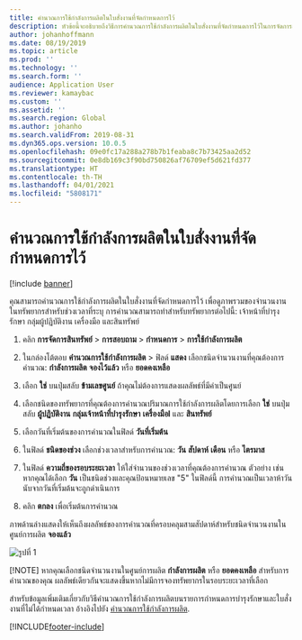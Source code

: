 ```yaml
---
title: คำนวณการใช้กำลังการผลิตในใบสั่งงานที่จัดกำหนดการไว้
description: หัวข้อนี้จะอธิบายถึงวิธีการคำนวณการใช้กำลังการผลิตในใบสั่งงานที่จัดกำหนดการไว้ในการจัดการสินทรัพย์
author: johanhoffmann
ms.date: 08/19/2019
ms.topic: article
ms.prod: ''
ms.technology: ''
ms.search.form: ''
audience: Application User
ms.reviewer: kamaybac
ms.custom: ''
ms.assetid: ''
ms.search.region: Global
ms.author: johanho
ms.search.validFrom: 2019-08-31
ms.dyn365.ops.version: 10.0.5
ms.openlocfilehash: 09e0fc17a288a278b7b1feaba8c7b73425aa2d52
ms.sourcegitcommit: 0e8db169c3f90bd750826af76709ef5d621fd377
ms.translationtype: HT
ms.contentlocale: th-TH
ms.lasthandoff: 04/01/2021
ms.locfileid: "5808171"
---
```

# <a name="calculate-capacity-load-on-scheduled-work-orders"></a>คำนวณการใช้กำลังการผลิตในใบสั่งงานที่จัดกำหนดการไว้

[!include [banner](../../includes/banner.md)]

 

คุณสามารถคำนวณการใช้กำลังการผลิตในใบสั่งงานที่จัดกำหนดการไว้ เพื่อดูภาพรวมของจำนวนงานในทรัพยากรสำหรับช่วงเวลาที่ระบุ การคำนวณสามารถทำสำหรับทรัพยากรต่อไปนี้: เจ้าหน้าที่บำรุงรักษา กลุ่มผู้ปฏิบัติงาน เครื่องมือ และสินทรัพย์

1. คลิก **การจัดการสินทรัพย์** > **การสอบถาม** > **กำหนดการ** > **การใช้กำลังการผลิต**

2. ในกล่องโต้ตอบ **คำนวณการใช้กำลังการผลิต** > ฟิลด์ **แสดง** เลือกชนิดจำนวนงานที่คุณต้องการคำนวณ: **กำลังการผลิต** **จองไว้แล้ว** หรือ **ยอดคงเหลือ**

3. เลือก **ใช่** บนปุ่มสลับ **ข้ามเลขศูนย์** ถ้าคุณไม่ต้องการแสดงผลลัพธ์ที่มีค่าเป็นศูนย์

4. เลือกชนิดของทรัพยากรที่คุณต้องการคำนวณปริมาณการใช้กำลังการผลิตโดยการเลือก **ใช่** บนปุ่มสลับ **ผู้ปฏิบัติงาน** **กลุ่มเจ้าหน้าที่บำรุงรักษา** **เครื่องมือl** และ **สินทรัพย์**

5. เลือกวันที่เริ่มต้นของการคำนวณในฟิลด์ **วันที่เริ่มต้น**

6. ในฟิลด์ **ชนิดของช่วง** เลือกช่วงเวลาสำหรับการคำนวณ: **วัน** **สัปดาห์** **เดือน** หรือ **ไตรมาส**

7. ในฟิลด์ **ความถี่ของรอบระยะเวลา** ให้ใส่จำนวนของช่วงเวลาที่คุณต้องการคำนวณ ตัวอย่าง เช่น หากคุณได้เลือก **วัน** เป็นชนิดช่วงและคุณป้อนหมายเลข "5" ในฟิลด์นี้ การคำนวณเป็นเวลาห้าวันนับจากวันที่เริ่มต้นจะถูกดำเนินการ

8. คลิก **ตกลง** เพื่อเริ่มต้นการคำนวณ

ภาพด้านล่างแสดงให้เห็นถึงผลลัพธ์ของการคำนวณที่ครอบคลุมสามสัปดาห์สำหรับชนิดจำนวนงานในศูนย์การผลิต **จองแล้ว**

![รูปที่ 1](media/08-work-order-scheduling.png)

[!NOTE]
หากคุณเลือกชนิดจำนวนงานในศูนย์การผลิต **กำลังการผลิต** หรือ **ยอดคงเหลือ** สำหรับการคำนวณของคุณ ผลลัพธ์เดียวกันจะแสดงขึ้นหากไม่มีการจองทรัพยากรในรอบระยะเวลาที่เลือก

สำหรับข้อมูลเพิ่มเติมเกี่ยวกับวิธีคำนวณการใช้กำลังการผลิตบนรายการกำหนดการบำรุงรักษาและใบสั่งงานที่ไม่ได้กำหนดเวลา อ้างอิงไปยัง [คำนวณการใช้กำลังการผลิต](../capacity-planning/calculate-capacity-load.md).



[!INCLUDE[footer-include](../../../includes/footer-banner.md)]